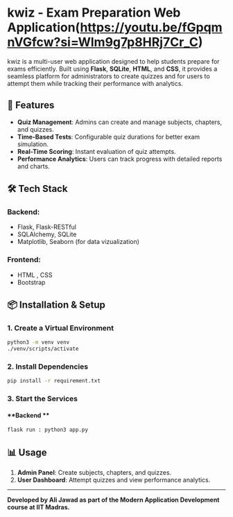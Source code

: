# kwiz - Exam Preparation Web Application(https://youtu.be/fGpqmnVGfcw?si=Wlm9g7p8HRj7Cr_C)

kwiz is a multi-user web application designed to help students prepare for exams efficiently. Built using **Flask**, **SQLite**, **HTML**, and **CSS**, it provides a seamless platform for administrators to create quizzes and for users to attempt them while tracking their performance with analytics.

## 🚀 Features

- **Quiz Management**: Admins can create and manage subjects, chapters, and quizzes.
- **Time-Based Tests**: Configurable quiz durations for better exam simulation.
- **Real-Time Scoring**: Instant evaluation of quiz attempts.
- **Performance Analytics**: Users can track progress with detailed reports and charts.
  
## 🛠 Tech Stack

### **Backend:**

- Flask, Flask-RESTful
- SQLAlchemy, SQLite
- Matplotlib, Seaborn (for data vizualization)

### **Frontend:**

- HTML , CSS 
- Bootstrap

## 📦 Installation & Setup

### **1. Create a Virtual Environment**

```sh
python3 -m venv venv
./venv/scripts/activate
```

### **2. Install Dependencies**

```sh
pip install -r requirement.txt
```

### **3. Start the Services**

#### **Backend **

```sh
flask run : python3 app.py
```


## 📊 Usage

1. **Admin Panel**: Create subjects, chapters, and quizzes.
2. **User Dashboard**: Attempt quizzes and view performance analytics.

---

**Developed by Ali Jawad as part of the Modern Application Development course at IIT Madras.**
